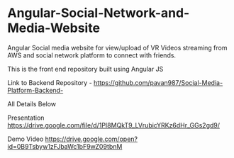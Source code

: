 # Angular-Social-Network-and-Media-Website
Angular Social media website for view/upload of VR Videos streaming from AWS and social network platform to connect with friends.

This is the front end repository built using Angular JS

Link to Backend Repository -
https://github.com/pavan987/Social-Media-Platform-Backend-


All Details Below

Presentation
https://drive.google.com/file/d/1PI8MQkT9_LVrubicYRKz6dHr_GGs2gd9/

Demo Video
https://drive.google.com/open?id=0B9Tsbyw1zFJbaWc1bF9wZ09tbnM

